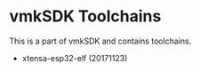 vmkSDK Toolchains
==================

This is a part of vmkSDK and contains toolchains.

* xtensa-esp32-elf (20171123)
